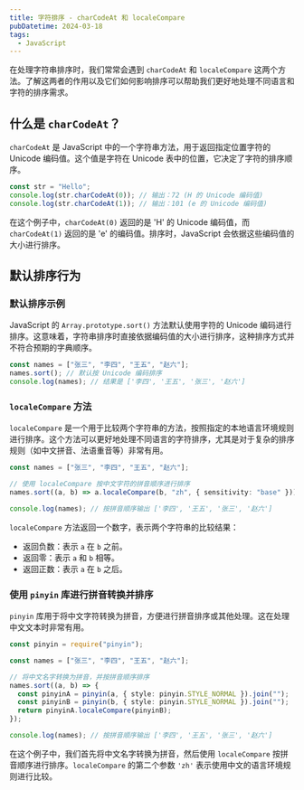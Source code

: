 ```yaml
---
title: 字符排序 - charCodeAt 和 localeCompare
pubDatetime: 2024-03-18
tags:
  - JavaScript
---
```


在处理字符串排序时，我们常常会遇到 `charCodeAt` 和 `localeCompare` 这两个方法。了解这两者的作用以及它们如何影响排序可以帮助我们更好地处理不同语言和字符的排序需求。

## 什么是 `charCodeAt`？

`charCodeAt` 是 JavaScript 中的一个字符串方法，用于返回指定位置字符的 Unicode 编码值。这个值是字符在 Unicode 表中的位置，它决定了字符的排序顺序。

```ts
const str = "Hello";
console.log(str.charCodeAt(0)); // 输出：72 (H 的 Unicode 编码值)
console.log(str.charCodeAt(1)); // 输出：101 (e 的 Unicode 编码值)
```

在这个例子中，`charCodeAt(0)` 返回的是 'H' 的 Unicode 编码值，而 `charCodeAt(1)` 返回的是 'e' 的编码值。排序时，JavaScript 会依据这些编码值的大小进行排序。

## 默认排序行为

### 默认排序示例

JavaScript 的 `Array.prototype.sort()` 方法默认使用字符的 Unicode 编码进行排序。这意味着，字符串排序时直接依据编码值的大小进行排序，这种排序方式并不符合预期的字典顺序。

```ts
const names = ["张三", "李四", "王五", "赵六"];
names.sort(); // 默认按 Unicode 编码排序
console.log(names); // 结果是 ['李四', '王五', '张三', '赵六']
```

### `localeCompare` 方法

`localeCompare` 是一个用于比较两个字符串的方法，按照指定的本地语言环境规则进行排序。这个方法可以更好地处理不同语言的字符排序，尤其是对于复杂的排序规则（如中文拼音、法语重音等）非常有用。

```ts
const names = ["张三", "李四", "王五", "赵六"];

// 使用 localeCompare 按中文字符的拼音顺序进行排序
names.sort((a, b) => a.localeCompare(b, "zh", { sensitivity: "base" }));

console.log(names); // 按拼音顺序输出 ['李四', '王五', '张三', '赵六']
```

`localeCompare` 方法返回一个数字，表示两个字符串的比较结果：

- 返回负数：表示 `a` 在 `b` 之前。
- 返回零：表示 `a` 和 `b` 相等。
- 返回正数：表示 `a` 在 `b` 之后。

### 使用 `pinyin` 库进行拼音转换并排序

`pinyin` 库用于将中文字符转换为拼音，方便进行拼音排序或其他处理。这在处理中文文本时非常有用。

```ts
const pinyin = require("pinyin");

const names = ["张三", "李四", "王五", "赵六"];

// 将中文名字转换为拼音，并按拼音顺序排序
names.sort((a, b) => {
  const pinyinA = pinyin(a, { style: pinyin.STYLE_NORMAL }).join("");
  const pinyinB = pinyin(b, { style: pinyin.STYLE_NORMAL }).join("");
  return pinyinA.localeCompare(pinyinB);
});

console.log(names); // 按拼音顺序输出 ['李四', '王五', '张三', '赵六']
```

在这个例子中，我们首先将中文名字转换为拼音，然后使用 `localeCompare` 按拼音顺序进行排序。`localeCompare` 的第二个参数 `'zh'` 表示使用中文的语言环境规则进行比较。
